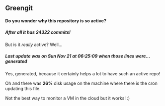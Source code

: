 ## Greengit

#### Do you wonder why this repository is so active?

##### After all it has 24322 commits!

But is it *really* active? Well...

##### Last update was on Sun Nov 21 at 06:25:09 when those lines were... generated

Yes, generated, because it certainly helps a lot to have such an active repo!

Oh and there was **26%** disk usage on the machine
where there is the cron updating this file.

Not the best way to monitor a VM in the cloud but it works! :)
